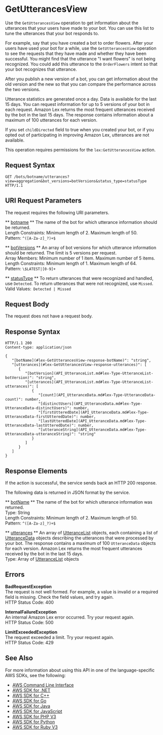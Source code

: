 # GetUtterancesView<a name="API_GetUtterancesView"></a>

Use the `GetUtterancesView` operation to get information about the utterances that your users have made to your bot\. You can use this list to tune the utterances that your bot responds to\.

For example, say that you have created a bot to order flowers\. After your users have used your bot for a while, use the `GetUtterancesView` operation to see the requests that they have made and whether they have been successful\. You might find that the utterance "I want flowers" is not being recognized\. You could add this utterance to the `OrderFlowers` intent so that your bot recognizes that utterance\.

After you publish a new version of a bot, you can get information about the old version and the new so that you can compare the performance across the two versions\. 

Utterance statistics are generated once a day\. Data is available for the last 15 days\. You can request information for up to 5 versions of your bot in each request\. Amazon Lex returns the most frequent utterances received by the bot in the last 15 days\. The response contains information about a maximum of 100 utterances for each version\.

If you set `childDirected` field to true when you created your bot, or if you opted out of participating in improving Amazon Lex, utterances are not available\.

This operation requires permissions for the `lex:GetUtterancesView` action\.

## Request Syntax<a name="API_GetUtterancesView_RequestSyntax"></a>

```
GET /bots/botname/utterances?view=aggregation&bot_versions=botVersions&status_type=statusType HTTP/1.1
```

## URI Request Parameters<a name="API_GetUtterancesView_RequestParameters"></a>

The request requires the following URI parameters\.

 ** [botname](#API_GetUtterancesView_RequestSyntax) **   <a name="lex-GetUtterancesView-request-botName"></a>
The name of the bot for which utterance information should be returned\.  
Length Constraints: Minimum length of 2\. Maximum length of 50\.  
Pattern: `^([A-Za-z]_?)+$` 

 ** [botVersions](#API_GetUtterancesView_RequestSyntax) **   <a name="lex-GetUtterancesView-request-botVersions"></a>
An array of bot versions for which utterance information should be returned\. The limit is 5 versions per request\.  
Array Members: Minimum number of 1 item\. Maximum number of 5 items\.  
Length Constraints: Minimum length of 1\. Maximum length of 64\.  
Pattern: `\$LATEST|[0-9]+` 

 ** [statusType](#API_GetUtterancesView_RequestSyntax) **   <a name="lex-GetUtterancesView-request-statusType"></a>
To return utterances that were recognized and handled, use `Detected`\. To return utterances that were not recognized, use `Missed`\.  
Valid Values:` Detected | Missed` 

## Request Body<a name="API_GetUtterancesView_RequestBody"></a>

The request does not have a request body\.

## Response Syntax<a name="API_GetUtterancesView_ResponseSyntax"></a>

```
HTTP/1.1 200
Content-type: application/json

{
   "[botName](#lex-GetUtterancesView-response-botName)": "string",
   "[utterances](#lex-GetUtterancesView-response-utterances)": [ 
      { 
         "[botVersion](API_UtteranceList.md#lex-Type-UtteranceList-botVersion)": "string",
         "[utterances](API_UtteranceList.md#lex-Type-UtteranceList-utterances)": [ 
            { 
               "[count](API_UtteranceData.md#lex-Type-UtteranceData-count)": number,
               "[distinctUsers](API_UtteranceData.md#lex-Type-UtteranceData-distinctUsers)": number,
               "[firstUtteredDate](API_UtteranceData.md#lex-Type-UtteranceData-firstUtteredDate)": number,
               "[lastUtteredDate](API_UtteranceData.md#lex-Type-UtteranceData-lastUtteredDate)": number,
               "[utteranceString](API_UtteranceData.md#lex-Type-UtteranceData-utteranceString)": "string"
            }
         ]
      }
   ]
}
```

## Response Elements<a name="API_GetUtterancesView_ResponseElements"></a>

If the action is successful, the service sends back an HTTP 200 response\.

The following data is returned in JSON format by the service\.

 ** [botName](#API_GetUtterancesView_ResponseSyntax) **   <a name="lex-GetUtterancesView-response-botName"></a>
The name of the bot for which utterance information was returned\.  
Type: String  
Length Constraints: Minimum length of 2\. Maximum length of 50\.  
Pattern: `^([A-Za-z]_?)+$` 

 ** [utterances](#API_GetUtterancesView_ResponseSyntax) **   <a name="lex-GetUtterancesView-response-utterances"></a>
An array of [UtteranceList](API_UtteranceList.md) objects, each containing a list of [UtteranceData](API_UtteranceData.md) objects describing the utterances that were processed by your bot\. The response contains a maximum of 100 `UtteranceData` objects for each version\. Amazon Lex returns the most frequent utterances received by the bot in the last 15 days\.  
Type: Array of [UtteranceList](API_UtteranceList.md) objects

## Errors<a name="API_GetUtterancesView_Errors"></a>

 **BadRequestException**   
The request is not well formed\. For example, a value is invalid or a required field is missing\. Check the field values, and try again\.  
HTTP Status Code: 400

 **InternalFailureException**   
An internal Amazon Lex error occurred\. Try your request again\.  
HTTP Status Code: 500

 **LimitExceededException**   
The request exceeded a limit\. Try your request again\.  
HTTP Status Code: 429

## See Also<a name="API_GetUtterancesView_SeeAlso"></a>

For more information about using this API in one of the language\-specific AWS SDKs, see the following:
+  [AWS Command Line Interface](https://docs.aws.amazon.com/goto/aws-cli/lex-models-2017-04-19/GetUtterancesView) 
+  [AWS SDK for \.NET](https://docs.aws.amazon.com/goto/DotNetSDKV3/lex-models-2017-04-19/GetUtterancesView) 
+  [AWS SDK for C\+\+](https://docs.aws.amazon.com/goto/SdkForCpp/lex-models-2017-04-19/GetUtterancesView) 
+  [AWS SDK for Go](https://docs.aws.amazon.com/goto/SdkForGoV1/lex-models-2017-04-19/GetUtterancesView) 
+  [AWS SDK for Java](https://docs.aws.amazon.com/goto/SdkForJava/lex-models-2017-04-19/GetUtterancesView) 
+  [AWS SDK for JavaScript](https://docs.aws.amazon.com/goto/AWSJavaScriptSDK/lex-models-2017-04-19/GetUtterancesView) 
+  [AWS SDK for PHP V3](https://docs.aws.amazon.com/goto/SdkForPHPV3/lex-models-2017-04-19/GetUtterancesView) 
+  [AWS SDK for Python](https://docs.aws.amazon.com/goto/boto3/lex-models-2017-04-19/GetUtterancesView) 
+  [AWS SDK for Ruby V3](https://docs.aws.amazon.com/goto/SdkForRubyV3/lex-models-2017-04-19/GetUtterancesView) 